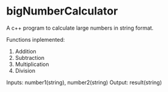 # bigNumberCalculator
A c++ program to calculate large numbers in string format.

Functions inplemented:
1. Addition 
2. Subtraction
3. Multiplication
4. Division

Inputs:
number1(string), number2(string)
Output:
result(string)
